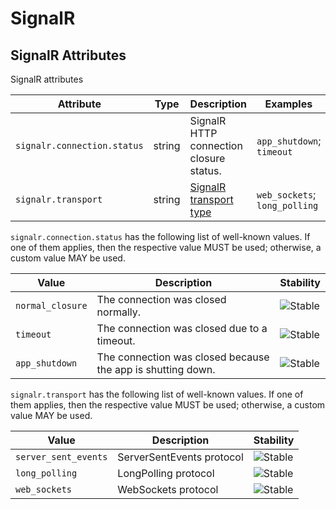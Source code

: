 <!--- Hugo front matter used to generate the website version of this page:
--->

<!-- NOTE: THIS FILE IS AUTOGENERATED. DO NOT EDIT BY HAND. -->
<!-- see templates/registry/markdown/attribute_namespace.md.j2 -->

# SignalR

## SignalR Attributes

SignalR attributes

| Attribute                   | Type   | Description                                                                                                           | Examples                      | Stability                                                  |
| --------------------------- | ------ | --------------------------------------------------------------------------------------------------------------------- | ----------------------------- | ---------------------------------------------------------- |
| `signalr.connection.status` | string | SignalR HTTP connection closure status.                                                                               | `app_shutdown`; `timeout`     | ![Stable](https://img.shields.io/badge/-stable-lightgreen) |
| `signalr.transport`         | string | [SignalR transport type](https://github.com/dotnet/aspnetcore/blob/main/src/SignalR/docs/specs/TransportProtocols.md) | `web_sockets`; `long_polling` | ![Stable](https://img.shields.io/badge/-stable-lightgreen) |

`signalr.connection.status` has the following list of well-known values. If one of them applies, then the respective value MUST be used; otherwise, a custom value MAY be used.

| Value            | Description                                                 | Stability                                                  |
| ---------------- | ----------------------------------------------------------- | ---------------------------------------------------------- |
| `normal_closure` | The connection was closed normally.                         | ![Stable](https://img.shields.io/badge/-stable-lightgreen) |
| `timeout`        | The connection was closed due to a timeout.                 | ![Stable](https://img.shields.io/badge/-stable-lightgreen) |
| `app_shutdown`   | The connection was closed because the app is shutting down. | ![Stable](https://img.shields.io/badge/-stable-lightgreen) |

`signalr.transport` has the following list of well-known values. If one of them applies, then the respective value MUST be used; otherwise, a custom value MAY be used.

| Value                | Description               | Stability                                                  |
| -------------------- | ------------------------- | ---------------------------------------------------------- |
| `server_sent_events` | ServerSentEvents protocol | ![Stable](https://img.shields.io/badge/-stable-lightgreen) |
| `long_polling`       | LongPolling protocol      | ![Stable](https://img.shields.io/badge/-stable-lightgreen) |
| `web_sockets`        | WebSockets protocol       | ![Stable](https://img.shields.io/badge/-stable-lightgreen) |
